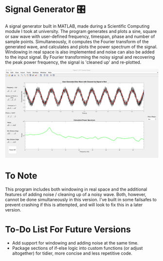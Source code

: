 # Signal Generator 🎛️

A signal generator built in MATLAB, made during a Scientific Computing module I took at university. The program generates and plots a sine, square or saw wave with user-defined frequency, timespan, phase and number of sample points. Simultaneously, it computes the Fourier transform of the generated wave, and calculates and plots the power spectrum of the signal. Windowing in real space is also implemented and noise can also be added to the input signal. By Fourier transforming the noisy signal and recovering the peak power frequency, the signal is 'cleaned up' and re-plotted.

![Screenshot](screen.png)

# To Note

This program includes both windowing in real space and the additional features of adding noise / cleaning up of a noisy wave. Both, however, cannot be done simultaneously in this version. I've built in some failsafes to prevent crashing if this is attempted, and will look to fix this in a later version.

# To-Do List For Future Versions

* Add support for windowing and adding noise at the same time.
* Package sections of if-else logic into custom functions (or adjust altogether) for tidier, more concise and less repetitive code.
